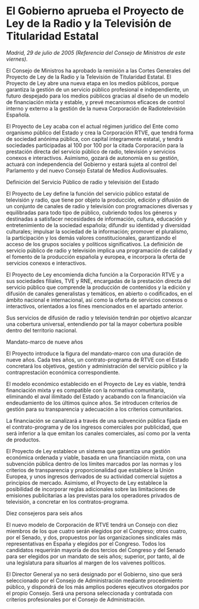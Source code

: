 # El Gobierno aprueba el Proyecto de Ley de la Radio y la Televisión de Titularidad Estatal

*Madrid, 29 de julio de 2005 (Referencia del Consejo de Ministros de este viernes).*

El Consejo de Ministros ha aprobado la remisión a las Cortes Generales del Proyecto de Ley de la Radio y la Televisión de Titularidad Estatal. El Proyecto de Ley abre una nueva etapa en los medios públicos, porque garantiza la gestión de un servicio público profesional e independiente, un futuro despejado para los medios públicos gracias al diseño de un modelo de financiación mixta y estable, y prevé mecanismos eficaces de control interno y externo a la gestión de la nueva Corporación de Radiotelevisión Española.

El Proyecto de Ley acaba con el actual régimen jurídico del Ente como organismo público del Estado y crea la Corporación RTVE, que tendrá forma de sociedad anónima pública, con capital íntegramente estatal, y tendrá sociedades participadas al 100 por 100 por la citada Corporación para la prestación directa del servicio público de radio, televisión y servicios conexos e interactivos. Asimismo, gozará de autonomía en su gestión, actuará con independencia del Gobierno y estará sujeta al control del Parlamento y del nuevo Consejo Estatal de Medios Audiovisuales.

Definición del Servicio Público de radio y televisión del Estado

El Proyecto de Ley define la función del servicio público estatal de televisión y radio, que tiene por objeto la producción, edición y difusión de un conjunto de canales de radio y televisión con programaciones diversas y equilibradas para todo tipo de público, cubriendo todos los géneros y destinadas a satisfacer necesidades de información, cultura, educación y entretenimiento de la sociedad española; difundir su identidad y diversidad culturales; impulsar la sociedad de la información; promover el pluralismo, la participación y los demás valores constitucionales, garantizando el acceso de los grupos sociales y políticos significativos. La definición de servicio público de radio y televisión implica una programación de calidad y el fomento de la producción española y europea, e incorpora la oferta de servicios conexos e interactivos.

El Proyecto de Ley encomienda dicha función a la Corporación RTVE y a sus sociedades filiales, TVE y RNE, encargadas de la prestación directa del servicio público que comprende la producción de contenidos y la edición y difusión de canales generalistas y temáticos, en abierto o codificados, en el ámbito nacional e internacional, así como la oferta de servicios conexos o interactivos, orientados a los fines mencionados en el apartado anterior.

Sus servicios de difusión de radio y televisión tendrán por objetivo alcanzar una cobertura universal, entendiendo por tal la mayor cobertura posible dentro del territorio nacional.

Mandato-marco de nueve años

El Proyecto introduce la figura del mandato-marco con una duración de nueve años. Cada tres años, un contrato-programa de RTVE con el Estado concretará los objetivos, gestión y administración del servicio público y la contraprestación económica correspondiente.

El modelo económico establecido en el Proyecto de Ley es viable, tendrá financiación mixta y es compatible con la normativa comunitaria, eliminando el aval ilimitado del Estado y acabando con la financiación vía endeudamiento de los últimos quince años. Se introducen criterios de gestión para su transparencia y adecuación a los criterios comunitarios.

La financiación se canalizará a través de una subvención pública fijada en el contrato-programa y de los ingresos comerciales por publicidad, que será inferior a la que emitan los canales comerciales, así como por la venta de productos.

El Proyecto de Ley establece un sistema que garantiza una gestión económica ordenada y viable, basada en una financiación mixta, con una subvención pública dentro de los límites marcados por las normas y los criterios de transparencia y proporcionalidad que establece la Unión Europea, y unos ingresos derivados de su actividad comercial sujetos a principios de mercado. Asimismo, el Proyecto de Ley establece la posibilidad de incorporar reglas adicionales sobre las limitaciones de emisiones publicitarias a las previstas para los operadores privados de televisión, a concretar en los contratos-programa.

Diez consejeros para seis años

El nuevo modelo de Corporación de RTVE tendrá un Consejo con diez miembros de los que cuatro serán elegidos por el Congreso; otros cuatro, por el Senado, y dos, propuestos por las organizaciones sindicales más representativas en España y elegidos por el Congreso. Todos los candidatos requerirán mayoría de dos tercios del Congreso y del Senado para ser elegidos por un mandato de seis años; superior, por tanto, al de una legislatura para situarlos al margen de los vaivenes políticos.

El Director General ya no será designado por el Gobierno, sino que será seleccionado por el Consejo de Administración mediante procedimiento público, y dispondrá de los más amplios poderes ejecutivos otorgados por el propio Consejo. Será una persona seleccionada y contratada con criterios profesionales por el Consejo de Administración.

